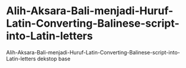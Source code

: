 # Alih-Aksara-Bali-menjadi-Huruf-Latin-Converting-Balinese-script-into-Latin-letters

Alih-Aksara-Bali-menjadi-Huruf-Latin-Converting-Balinese-script-into-Latin-letters
dekstop base
